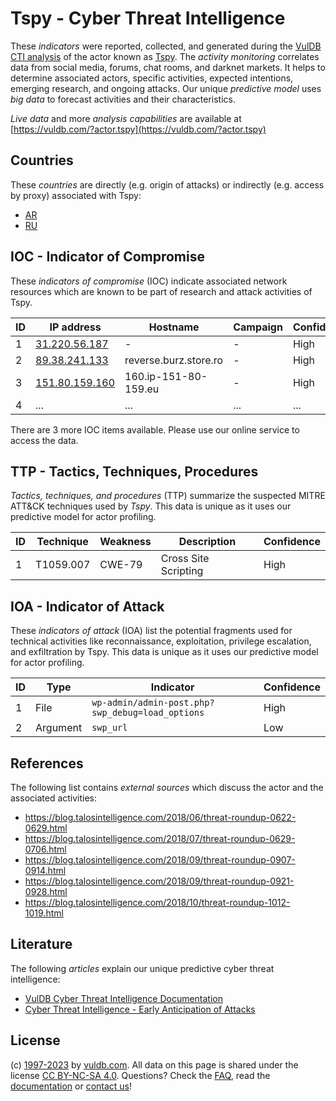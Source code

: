 # Tspy - Cyber Threat Intelligence

These _indicators_ were reported, collected, and generated during the [VulDB CTI analysis](https://vuldb.com/?kb.cti) of the actor known as [Tspy](https://vuldb.com/?actor.tspy). The _activity monitoring_ correlates data from social media, forums, chat rooms, and darknet markets. It helps to determine associated actors, specific activities, expected intentions, emerging research, and ongoing attacks. Our unique _predictive model_ uses _big data_ to forecast activities and their characteristics.

_Live data_ and more _analysis capabilities_ are available at [https://vuldb.com/?actor.tspy](https://vuldb.com/?actor.tspy)

## Countries

These _countries_ are directly (e.g. origin of attacks) or indirectly (e.g. access by proxy) associated with Tspy:

* [AR](https://vuldb.com/?country.ar)
* [RU](https://vuldb.com/?country.ru)

## IOC - Indicator of Compromise

These _indicators of compromise_ (IOC) indicate associated network resources which are known to be part of research and attack activities of Tspy.

ID | IP address | Hostname | Campaign | Confidence
-- | ---------- | -------- | -------- | ----------
1 | [31.220.56.187](https://vuldb.com/?ip.31.220.56.187) | - | - | High
2 | [89.38.241.133](https://vuldb.com/?ip.89.38.241.133) | reverse.burz.store.ro | - | High
3 | [151.80.159.160](https://vuldb.com/?ip.151.80.159.160) | 160.ip-151-80-159.eu | - | High
4 | ... | ... | ... | ...

There are 3 more IOC items available. Please use our online service to access the data.

## TTP - Tactics, Techniques, Procedures

_Tactics, techniques, and procedures_ (TTP) summarize the suspected MITRE ATT&CK techniques used by _Tspy_. This data is unique as it uses our predictive model for actor profiling.

ID | Technique | Weakness | Description | Confidence
-- | --------- | -------- | ----------- | ----------
1 | T1059.007 | CWE-79 | Cross Site Scripting | High

## IOA - Indicator of Attack

These _indicators of attack_ (IOA) list the potential fragments used for technical activities like reconnaissance, exploitation, privilege escalation, and exfiltration by Tspy. This data is unique as it uses our predictive model for actor profiling.

ID | Type | Indicator | Confidence
-- | ---- | --------- | ----------
1 | File | `wp-admin/admin-post.php?swp_debug=load_options` | High
2 | Argument | `swp_url` | Low

## References

The following list contains _external sources_ which discuss the actor and the associated activities:

* https://blog.talosintelligence.com/2018/06/threat-roundup-0622-0629.html
* https://blog.talosintelligence.com/2018/07/threat-roundup-0629-0706.html
* https://blog.talosintelligence.com/2018/09/threat-roundup-0907-0914.html
* https://blog.talosintelligence.com/2018/09/threat-roundup-0921-0928.html
* https://blog.talosintelligence.com/2018/10/threat-roundup-1012-1019.html

## Literature

The following _articles_ explain our unique predictive cyber threat intelligence:

* [VulDB Cyber Threat Intelligence Documentation](https://vuldb.com/?kb.cti)
* [Cyber Threat Intelligence - Early Anticipation of Attacks](https://www.scip.ch/en/?labs.20201022)

## License

(c) [1997-2023](https://vuldb.com/?kb.changelog) by [vuldb.com](https://vuldb.com/?kb.about). All data on this page is shared under the license [CC BY-NC-SA 4.0](https://creativecommons.org/licenses/by-nc-sa/4.0/). Questions? Check the [FAQ](https://vuldb.com/?kb.faq), read the [documentation](https://vuldb.com/?kb) or [contact us](https://vuldb.com/?contact)!
